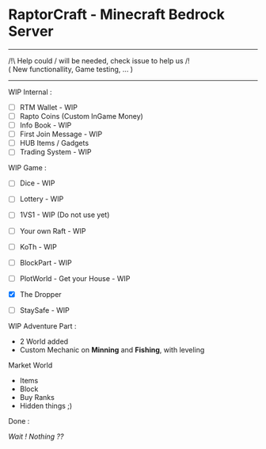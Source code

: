 # RaptorCraft - Minecraft Bedrock Server

___________________________________________________________

/!\ Help could / will be needed, check issue to help us /!\
( New functionallity, Game testing, ... )
___________________________________________________________


WIP Internal : 
- [ ] RTM Wallet - WIP
- [ ] Rapto Coins (Custom InGame Money)
- [ ] Info Book - WIP
- [ ] First Join Message - WIP
- [ ] HUB Items / Gadgets
- [ ] Trading System - WIP
 
WIP Game : 
- [ ] Dice - WIP
- [ ] Lottery - WIP
- [ ] 1VS1 - WIP (Do not use yet)
- [ ] Your own Raft - WIP
- [ ] KoTh - WIP
- [ ] BlockPart - WIP
- [ ] PlotWorld - Get your House - WIP
- [X] The Dropper
- [ ] StaySafe - WIP


WIP Adventure Part :
- 2 World added
- Custom Mechanic on **Minning** and **Fishing**, with leveling

Market World
- Items
- Block
- Buy Ranks
- Hidden things ;)

Done :

_Wait ! Nothing ??_
